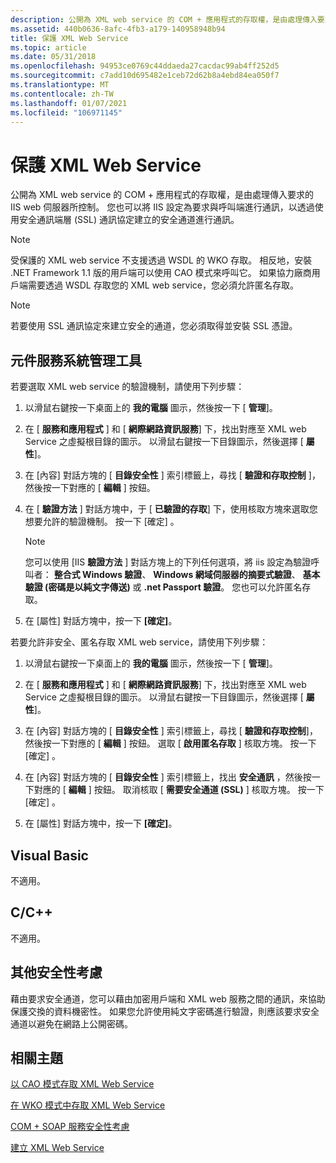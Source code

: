 ```yaml
---
description: 公開為 XML web service 的 COM + 應用程式的存取權，是由處理傳入要求的 IIS web 伺服器所控制。
ms.assetid: 440b0636-8afc-4fb3-a179-140958948b94
title: 保護 XML Web Service
ms.topic: article
ms.date: 05/31/2018
ms.openlocfilehash: 94953ce0769c44ddaeda27cacdac99ab4ff252d5
ms.sourcegitcommit: c7add10d695482e1ceb72d62b8a4ebd84ea050f7
ms.translationtype: MT
ms.contentlocale: zh-TW
ms.lasthandoff: 01/07/2021
ms.locfileid: "106971145"
---
```

# <a name="securing-xml-web-services"></a>保護 XML Web Service

公開為 XML web service 的 COM + 應用程式的存取權，是由處理傳入要求的 IIS web 伺服器所控制。 您也可以將 IIS 設定為要求與呼叫端進行通訊，以透過使用安全通訊端層 (SSL) 通訊協定建立的安全通道進行通訊。

> [!Note]  
> 受保護的 XML web service 不支援透過 WSDL 的 WKO 存取。 相反地，安裝 .NET Framework 1.1 版的用戶端可以使用 CAO 模式來呼叫它。 如果協力廠商用戶端需要透過 WSDL 存取您的 XML web service，您必須允許匿名存取。

 

> [!Note]  
> 若要使用 SSL 通訊協定來建立安全的通道，您必須取得並安裝 SSL 憑證。

 

## <a name="component-services-administrative-tool"></a>元件服務系統管理工具

若要選取 XML web service 的驗證機制，請使用下列步驟：

1.  以滑鼠右鍵按一下桌面上的 **我的電腦** 圖示，然後按一下 [ **管理**]。

2.  在 [ **服務和應用程式** ] 和 [ **網際網路資訊服務**] 下，找出對應至 XML web Service 之虛擬根目錄的圖示。 以滑鼠右鍵按一下目錄圖示，然後選擇 [ **屬性**]。

3.  在 [內容] 對話方塊的 [ **目錄安全性** ] 索引標籤上，尋找 [ **驗證和存取控制** ]，然後按一下對應的 [ **編輯** ] 按鈕。

4.  在 [ **驗證方法** ] 對話方塊中，于 [ **已驗證的存取**] 下，使用核取方塊來選取您想要允許的驗證機制。 按一下 [確定]  。

    > [!Note]  
    > 您可以使用 [IIS **驗證方法** ] 對話方塊上的下列任何選項，將 iis 設定為驗證呼叫者： **整合式 Windows 驗證**、 **Windows 網域伺服器的摘要式驗證**、 **基本驗證 (密碼是以純文字傳送)** 或 **.net Passport 驗證**。 您也可以允許匿名存取。

     

5.  在 [屬性] 對話方塊中，按一下 **[確定]**。

若要允許非安全、匿名存取 XML web service，請使用下列步驟：

1.  以滑鼠右鍵按一下桌面上的 **我的電腦** 圖示，然後按一下 [ **管理**]。

2.  在 [ **服務和應用程式** ] 和 [ **網際網路資訊服務**] 下，找出對應至 XML web Service 之虛擬根目錄的圖示。 以滑鼠右鍵按一下目錄圖示，然後選擇 [ **屬性**]。

3.  在 [內容] 對話方塊的 [ **目錄安全性** ] 索引標籤上，尋找 [ **驗證和存取控制**]，然後按一下對應的 [ **編輯** ] 按鈕。 選取 [ **啟用匿名存取** ] 核取方塊。 按一下 [確定]  。

4.  在 [內容] 對話方塊的 [ **目錄安全性** ] 索引標籤上，找出 **安全通訊** ，然後按一下對應的 [ **編輯** ] 按鈕。 取消核取 [ **需要安全通道 (SSL)** ] 核取方塊。 按一下 [確定]  。

5.  在 [屬性] 對話方塊中，按一下 **[確定]**。

## <a name="visual-basic"></a>Visual Basic

不適用。

## <a name="cc"></a>C/C++

不適用。

## <a name="additional-security-considerations"></a>其他安全性考慮

藉由要求安全通道，您可以藉由加密用戶端和 XML web 服務之間的通訊，來協助保護交換的資料機密性。 如果您允許使用純文字密碼進行驗證，則應該要求安全通道以避免在網路上公開密碼。

## <a name="related-topics"></a>相關主題

<dl> <dt>

[以 CAO 模式存取 XML Web Service](accessing-xml-web-services-in-cao-mode.md)
</dt> <dt>

[在 WKO 模式中存取 XML Web Service](accessing-xml-web-services-in-wko-mode.md)
</dt> <dt>

[COM + SOAP 服務安全性考慮](com--soap-service-security-considerations.md)
</dt> <dt>

[建立 XML Web Service](creating-xml-web-services.md)
</dt> </dl>

 

 




